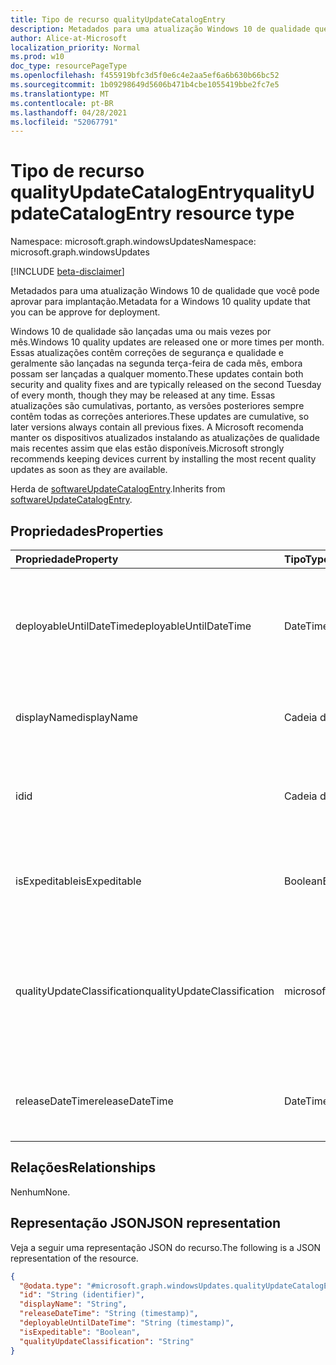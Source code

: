 ```yaml
---
title: Tipo de recurso qualityUpdateCatalogEntry
description: Metadados para uma atualização Windows 10 de qualidade que você pode aprovar para implantação.
author: Alice-at-Microsoft
localization_priority: Normal
ms.prod: w10
doc_type: resourcePageType
ms.openlocfilehash: f455919bfc3d5f0e6c4e2aa5ef6a6b630b66bc52
ms.sourcegitcommit: 1b09298649d5606b471b4cbe1055419bbe2fc7e5
ms.translationtype: MT
ms.contentlocale: pt-BR
ms.lasthandoff: 04/28/2021
ms.locfileid: "52067791"
---
```

# <a name="qualityupdatecatalogentry-resource-type"></a><span data-ttu-id="4731e-103">Tipo de recurso qualityUpdateCatalogEntry</span><span class="sxs-lookup"><span data-stu-id="4731e-103">qualityUpdateCatalogEntry resource type</span></span>

<span data-ttu-id="4731e-104">Namespace: microsoft.graph.windowsUpdates</span><span class="sxs-lookup"><span data-stu-id="4731e-104">Namespace: microsoft.graph.windowsUpdates</span></span>

[!INCLUDE [beta-disclaimer](../../includes/beta-disclaimer.md)]

<span data-ttu-id="4731e-105">Metadados para uma atualização Windows 10 de qualidade que você pode aprovar para implantação.</span><span class="sxs-lookup"><span data-stu-id="4731e-105">Metadata for a Windows 10 quality update that you can be approve for deployment.</span></span>

<span data-ttu-id="4731e-106">Windows 10 de qualidade são lançadas uma ou mais vezes por mês.</span><span class="sxs-lookup"><span data-stu-id="4731e-106">Windows 10 quality updates are released one or more times per month.</span></span> <span data-ttu-id="4731e-107">Essas atualizações contêm correções de segurança e qualidade e geralmente são lançadas na segunda terça-feira de cada mês, embora possam ser lançadas a qualquer momento.</span><span class="sxs-lookup"><span data-stu-id="4731e-107">These updates contain both security and quality fixes and are typically released on the second Tuesday of every month, though they may be released at any time.</span></span> <span data-ttu-id="4731e-108">Essas atualizações são cumulativas, portanto, as versões posteriores sempre contêm todas as correções anteriores.</span><span class="sxs-lookup"><span data-stu-id="4731e-108">These updates are cumulative, so later versions always contain all previous fixes.</span></span> <span data-ttu-id="4731e-109">A Microsoft recomenda manter os dispositivos atualizados instalando as atualizações de qualidade mais recentes assim que elas estão disponíveis.</span><span class="sxs-lookup"><span data-stu-id="4731e-109">Microsoft strongly recommends keeping devices current by installing the most recent quality updates as soon as they are available.</span></span> 

<span data-ttu-id="4731e-110">Herda de [softwareUpdateCatalogEntry](../resources/windowsupdates-softwareupdatecatalogentry.md).</span><span class="sxs-lookup"><span data-stu-id="4731e-110">Inherits from [softwareUpdateCatalogEntry](../resources/windowsupdates-softwareupdatecatalogentry.md).</span></span>

## <a name="properties"></a><span data-ttu-id="4731e-111">Propriedades</span><span class="sxs-lookup"><span data-stu-id="4731e-111">Properties</span></span>
|<span data-ttu-id="4731e-112">Propriedade</span><span class="sxs-lookup"><span data-stu-id="4731e-112">Property</span></span>|<span data-ttu-id="4731e-113">Tipo</span><span class="sxs-lookup"><span data-stu-id="4731e-113">Type</span></span>|<span data-ttu-id="4731e-114">Descrição</span><span class="sxs-lookup"><span data-stu-id="4731e-114">Description</span></span>|
|:---|:---|:---|
|<span data-ttu-id="4731e-115">deployableUntilDateTime</span><span class="sxs-lookup"><span data-stu-id="4731e-115">deployableUntilDateTime</span></span>|<span data-ttu-id="4731e-116">DateTimeOffset</span><span class="sxs-lookup"><span data-stu-id="4731e-116">DateTimeOffset</span></span>|<span data-ttu-id="4731e-117">A data em que o conteúdo não está mais disponível para implantação usando o serviço.</span><span class="sxs-lookup"><span data-stu-id="4731e-117">The date on which the content is no longer available for deployment using the service.</span></span> <span data-ttu-id="4731e-118">Somente leitura.</span><span class="sxs-lookup"><span data-stu-id="4731e-118">Read-only.</span></span> <span data-ttu-id="4731e-119">Herdado [de softwareUpdateCatalogEntry](../resources/windowsupdates-softwareupdatecatalogentry.md).</span><span class="sxs-lookup"><span data-stu-id="4731e-119">Inherited from [softwareUpdateCatalogEntry](../resources/windowsupdates-softwareupdatecatalogentry.md).</span></span>|
|<span data-ttu-id="4731e-120">displayName</span><span class="sxs-lookup"><span data-stu-id="4731e-120">displayName</span></span>|<span data-ttu-id="4731e-121">Cadeia de caracteres</span><span class="sxs-lookup"><span data-stu-id="4731e-121">String</span></span>|<span data-ttu-id="4731e-122">O nome de exibição do conteúdo.</span><span class="sxs-lookup"><span data-stu-id="4731e-122">The display name of the content.</span></span> <span data-ttu-id="4731e-123">Somente leitura.</span><span class="sxs-lookup"><span data-stu-id="4731e-123">Read-only.</span></span> <span data-ttu-id="4731e-124">Herdado [de softwareUpdateCatalogEntry](../resources/windowsupdates-softwareupdatecatalogentry.md).</span><span class="sxs-lookup"><span data-stu-id="4731e-124">Inherited from [softwareUpdateCatalogEntry](../resources/windowsupdates-softwareupdatecatalogentry.md).</span></span>|
|<span data-ttu-id="4731e-125">id</span><span class="sxs-lookup"><span data-stu-id="4731e-125">id</span></span>|<span data-ttu-id="4731e-126">Cadeia de caracteres</span><span class="sxs-lookup"><span data-stu-id="4731e-126">String</span></span>|<span data-ttu-id="4731e-127">O identificador exclusivo para a entrada do catálogo.</span><span class="sxs-lookup"><span data-stu-id="4731e-127">The unique identifier for the catalog entry.</span></span> <span data-ttu-id="4731e-128">Somente leitura.</span><span class="sxs-lookup"><span data-stu-id="4731e-128">Read-only.</span></span> <span data-ttu-id="4731e-129">Herdado [de softwareUpdateCatalogEntry](../resources/windowsupdates-softwareupdatecatalogentry.md).</span><span class="sxs-lookup"><span data-stu-id="4731e-129">Inherited from [softwareUpdateCatalogEntry](../resources/windowsupdates-softwareupdatecatalogentry.md).</span></span>|
|<span data-ttu-id="4731e-130">isExpeditable</span><span class="sxs-lookup"><span data-stu-id="4731e-130">isExpeditable</span></span>|<span data-ttu-id="4731e-131">Boolean</span><span class="sxs-lookup"><span data-stu-id="4731e-131">Boolean</span></span>|<span data-ttu-id="4731e-132">Indica se o conteúdo pode ser implantado como uma atualização de qualidade acelerada.</span><span class="sxs-lookup"><span data-stu-id="4731e-132">Indicates whether the content can be deployed as an expedited quality update.</span></span> <span data-ttu-id="4731e-133">Somente leitura.</span><span class="sxs-lookup"><span data-stu-id="4731e-133">Read-only.</span></span>|
|<span data-ttu-id="4731e-134">qualityUpdateClassification</span><span class="sxs-lookup"><span data-stu-id="4731e-134">qualityUpdateClassification</span></span>|<span data-ttu-id="4731e-135">microsoft.graph.windowsUpdates.qualityUpdateClassification</span><span class="sxs-lookup"><span data-stu-id="4731e-135">microsoft.graph.windowsUpdates.qualityUpdateClassification</span></span>|<span data-ttu-id="4731e-136">A classificação na atualização de qualidade.</span><span class="sxs-lookup"><span data-stu-id="4731e-136">The classification on the quality update.</span></span> <span data-ttu-id="4731e-137">Oferece suporte a um subconjunto dos valores **para qualityUpdateClassification**.</span><span class="sxs-lookup"><span data-stu-id="4731e-137">Supports a subset of the values for **qualityUpdateClassification**.</span></span> <span data-ttu-id="4731e-138">Os valores possíveis são: `all`, `security`, `nonSecurity`.</span><span class="sxs-lookup"><span data-stu-id="4731e-138">Possible values are: `all`, `security`, `nonSecurity`.</span></span> <span data-ttu-id="4731e-139">Somente leitura.</span><span class="sxs-lookup"><span data-stu-id="4731e-139">Read-only.</span></span>|
|<span data-ttu-id="4731e-140">releaseDateTime</span><span class="sxs-lookup"><span data-stu-id="4731e-140">releaseDateTime</span></span>|<span data-ttu-id="4731e-141">DateTimeOffset</span><span class="sxs-lookup"><span data-stu-id="4731e-141">DateTimeOffset</span></span>|<span data-ttu-id="4731e-142">A data de lançamento do conteúdo.</span><span class="sxs-lookup"><span data-stu-id="4731e-142">The release date of the content.</span></span> <span data-ttu-id="4731e-143">Somente leitura.</span><span class="sxs-lookup"><span data-stu-id="4731e-143">Read-only.</span></span> <span data-ttu-id="4731e-144">Herdado [de softwareUpdateCatalogEntry](../resources/windowsupdates-softwareupdatecatalogentry.md).</span><span class="sxs-lookup"><span data-stu-id="4731e-144">Inherited from [softwareUpdateCatalogEntry](../resources/windowsupdates-softwareupdatecatalogentry.md).</span></span>|

## <a name="relationships"></a><span data-ttu-id="4731e-145">Relações</span><span class="sxs-lookup"><span data-stu-id="4731e-145">Relationships</span></span>
<span data-ttu-id="4731e-146">Nenhum</span><span class="sxs-lookup"><span data-stu-id="4731e-146">None.</span></span>

## <a name="json-representation"></a><span data-ttu-id="4731e-147">Representação JSON</span><span class="sxs-lookup"><span data-stu-id="4731e-147">JSON representation</span></span>
<span data-ttu-id="4731e-148">Veja a seguir uma representação JSON do recurso.</span><span class="sxs-lookup"><span data-stu-id="4731e-148">The following is a JSON representation of the resource.</span></span>
<!-- {
  "blockType": "resource",
  "keyProperty": "id",
  "@odata.type": "microsoft.graph.windowsUpdates.qualityUpdateCatalogEntry",
  "baseType": "microsoft.graph.windowsUpdates.softwareUpdateCatalogEntry",
  "openType": false
}
-->
``` json
{
  "@odata.type": "#microsoft.graph.windowsUpdates.qualityUpdateCatalogEntry",
  "id": "String (identifier)",
  "displayName": "String",
  "releaseDateTime": "String (timestamp)",
  "deployableUntilDateTime": "String (timestamp)",
  "isExpeditable": "Boolean",
  "qualityUpdateClassification": "String"
}
```

